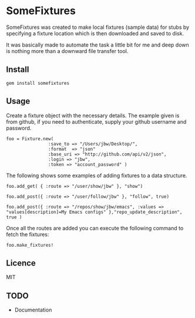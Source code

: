 SomeFixtures
============

SomeFixtures was created to make local fixtures (sample data) for stubs by 
specifying a fixture location which is then downloaded and saved to disk.

It was basically made to automate the task a little bit for me and deep down is
nothing more than a downward file transfer tool. 

Install
-------
	gem install somefixtures

Usage
-----

Create a fixture object with the necessary details. The example given
is from github, if you need to authenticate, supply your github username and
password.  

	foo = Fixture.new( 
                    :save_to => "/Users/jbw/Desktop/", 
                    :format  => "json"
                    :base_uri => "http://github.com/api/v2/json",
                    :login => "jbw", 
                    :token => "account_password" )

The following shows some examples of adding fixtures to a data structure. 

    foo.add_get( { :route => "/user/show/jbw" }, "show")                                                                                                       
                                                                                                                                                              
    foo.add_post({ :route => "/user/follow/jbw" }, "follow", true)                                                                                              
                                                                                                                                                              
    foo.add_post({ :route => "/repos/show/jbw/emacs", :values => "values[description]=My Emacs configs" },"repo_update_description", true )                     
                                                                                                                                                              

Once all the routes are added you can execute the following command to fetch
the fixtures:

	foo.make_fixtures!
	
Licence
-------
MIT

TODO
----
* Documentation

